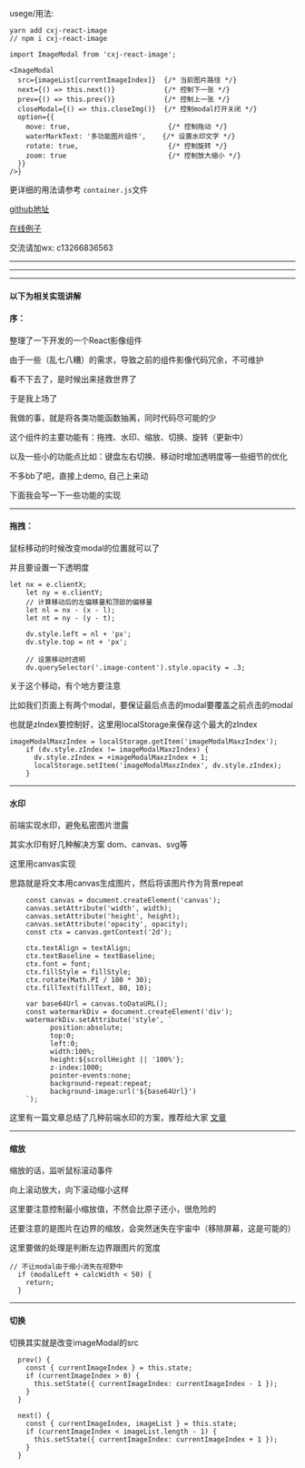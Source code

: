 usege/用法:

```
yarn add cxj-react-image
// npm i cxj-react-image
```

```
import ImageModal from 'cxj-react-image';

<ImageModal 
  src={imageList[currentImageIndex]}  {/* 当前图片路径 */}
  next={() => this.next()}            {/* 控制下一张 */}
  prev={() => this.prev()}            {/* 控制上一张 */}
  closeModal={() => this.closeImg()}  {/* 控制modal打开关闭 */}
  option={{
    move: true,                        {/* 控制拖动 */}
    waterMarkText: '多功能图片组件',    {/* 设置水印文字 */}
    rotate: true,                      {/* 控制旋转 */}
    zoom: true                         {/* 控制放大缩小 */}
  }}
/>}
```

更详细的用法请参考 ``container.js``文件

[github地址](https://github.com/wtfjun/reactImageDemo)

[在线例子](https://wtfjun.github.io/reactImageDemo/build/)

交流请加wx: c13266836563

<hr />
<hr />
<hr />

#### 以下为相关实现讲解

#### 序：

整理了一下开发的一个React影像组件

由于一些（乱七八糟）的需求，导致之前的组件影像代码冗余，不可维护

看不下去了，是时候出来拯救世界了

于是我上场了

我做的事，就是将各类功能函数抽离，同时代码尽可能的少

这个组件的主要功能有：拖拽、水印、缩放、切换、旋转（更新中）

以及一些小的功能点比如：键盘左右切换、移动时增加透明度等一些细节的优化

不多bb了吧，直接上demo, 自己上来动 

下面我会写一下一些功能的实现

<hr />

#### 拖拽：

鼠标移动的时候改变modal的位置就可以了

并且要设置一下透明度

```
let nx = e.clientX;
    let ny = e.clientY;
    // 计算移动后的左偏移量和顶部的偏移量
    let nl = nx - (x - l);
    let nt = ny - (y - t);
  
    dv.style.left = nl + 'px';
    dv.style.top = nt + 'px';

    // 设置移动时透明
    dv.querySelector('.image-content').style.opacity = .3;
```

关于这个移动，有个地方要注意

比如我们页面上有两个modal，要保证最后点击的modal要覆盖之前点击的modal

也就是zIndex要控制好，这里用localStorage来保存这个最大的zIndex

```
imageModalMaxzIndex = localStorage.getItem('imageModalMaxzIndex');
    if (dv.style.zIndex != imageModalMaxzIndex) {
      dv.style.zIndex = +imageModalMaxzIndex + 1;
      localStorage.setItem('imageModalMaxzIndex', dv.style.zIndex);
    }
```
<hr />

#### 水印

前端实现水印，避免私密图片泄露

其实水印有好几种解决方案 dom、canvas、svg等

这里用canvas实现

思路就是将文本用canvas生成图片，然后将该图片作为背景repeat

```
    const canvas = document.createElement('canvas');
    canvas.setAttribute('width', width);
    canvas.setAttribute('height', height);
    canvas.setAttribute('opacity', opacity);
    const ctx = canvas.getContext('2d');
  
    ctx.textAlign = textAlign;
    ctx.textBaseline = textBaseline;
    ctx.font = font;
    ctx.fillStyle = fillStyle;
    ctx.rotate(Math.PI / 180 * 30);
    ctx.fillText(fillText, 80, 10);
        
    var base64Url = canvas.toDataURL();
    const watermarkDiv = document.createElement('div');
    watermarkDiv.setAttribute('style', `
          position:absolute;
          top:0;
          left:0;
          width:100%;
          height:${scrollHeight || '100%'};
          z-index:1000;
          pointer-events:none;
          background-repeat:repeat;
          background-image:url('${base64Url}')
    `);
```

这里有一篇文章总结了几种前端水印的方案，推荐给大家 [文章](https://juejin.im/post/5b61a273e51d45349e11aba8)

<hr />

#### 缩放

缩放的话，监听鼠标滚动事件

向上滚动放大，向下滚动缩小这样

这里要注意控制最小缩放值，不然会比原子还小，很危险的

还要注意的是图片在边界的缩放，会突然迷失在宇宙中（移除屏幕，这是可能的）

这里要做的处理是判断左边界跟图片的宽度

```
// 不让modal由于缩小消失在视野中
  if (modalLeft + calcWidth < 50) {
    return;
  }
```

<hr />

#### 切换

切换其实就是改变imageModal的src

```
  prev() {
    const { currentImageIndex } = this.state;
    if (currentImageIndex > 0) {
      this.setState({ currentImageIndex: currentImageIndex - 1 });
    }
  }

  next() {
    const { currentImageIndex, imageList } = this.state;
    if (currentImageIndex < imageList.length - 1) {
      this.setState({ currentImageIndex: currentImageIndex + 1 });
    }
  }
```



